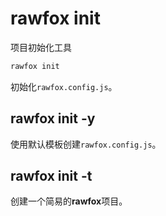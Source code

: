 # rawfox init

项目初始化工具

```bash
rawfox init
```

初始化`rawfox.config.js`。

## rawfox init -y

使用默认模板创建`rawfox.config.js`。

## rawfox init -t

创建一个简易的**rawfox**项目。